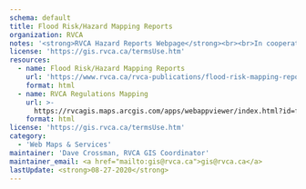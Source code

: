 ```yaml
---
schema: default
title: Flood Risk/Hazard Mapping Reports
organization: RVCA
notes: '<strong>RVCA Hazard Reports Webpage</strong><br><br>In cooperation with local municipalities and the province, the RVCA identifies, studies and maps natural hazard areas along local rivers, lakes, streams and wetlands. Natural hazard areas include floodplains, unstable slopes and wetlands. In the past, these maps were called flood risk maps.<br>Hazard mapping is used by municipalities when updating Official Plan and Zoning Schedules and in the review of development applications under the Planning Act. The RVCA uses the mapping for the administration and enforcement of regulations made under the Conservation Authorities Act (Section 28).'
license: 'https://gis.rvca.ca/termsUse.htm'
resources:
  - name: Flood Risk/Hazard Mapping Reports
    url: 'https://www.rvca.ca/rvca-publications/flood-risk-mapping-report'
    format: html
  - name: RVCA Regulations Mapping
    url: >-
      https://rvcagis.maps.arcgis.com/apps/webappviewer/index.html?id=fd54fe0962284dc0a63deabc8357bb25
    format: html
license: 'https://gis.rvca.ca/termsUse.htm'
category:
  - 'Web Maps & Services'
maintainer: 'Dave Crossman, RVCA GIS Coordinator'
maintainer_email: <a href="mailto:gis@rvca.ca">gis@rvca.ca</a>
lastUpdate: <strong>08-27-2020</strong>
---
```

